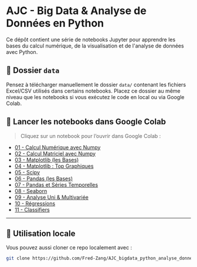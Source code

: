 # AJC - Big Data & Analyse de Données en Python

Ce dépôt contient une série de notebooks Jupyter pour apprendre les bases du calcul numérique, de la visualisation et de l'analyse de données avec Python.

## 📁 Dossier `data`
Pensez à télécharger manuellement le dossier `data/` contenant les fichiers Excel/CSV utilisés dans certains notebooks. Placez ce dossier au même niveau que les notebooks si vous exécutez le code en local ou via Google Colab.

## 🚀 Lancer les notebooks dans Google Colab

> Cliquez sur un notebook pour l’ouvrir dans Google Colab :

- [01 - Calcul Numérique avec Numpy](https://colab.research.google.com/github/Fred-Zang/AJC_bigdata_python_analyse_donnees/blob/main/01-CALCUL_NUMERIQUE_python-numpy.ipynb)
- [02 - Calcul Matriciel avec Numpy](https://colab.research.google.com/github/Fred-Zang/AJC_bigdata_python_analyse_donnees/blob/main/02-CALCUL_MATRICIEL_numpy.ipynb)
- [03 - Matplotlib (les Bases)](https://colab.research.google.com/github/Fred-Zang/AJC_bigdata_python_analyse_donnees/blob/main/03%20-%20Matplotlib%20(les%20Bases).ipynb)
- [04 - Matplotlib : Top Graphiques](https://colab.research.google.com/github/Fred-Zang/AJC_bigdata_python_analyse_donnees/blob/main/04%20-%20Matplotlib%20Top%20Graphiques.ipynb)
- [05 - Scipy](https://colab.research.google.com/github/Fred-Zang/AJC_bigdata_python_analyse_donnees/blob/main/05%20-%20Scipy.ipynb)
- [06 - Pandas (les Bases)](https://colab.research.google.com/github/Fred-Zang/AJC_bigdata_python_analyse_donnees/blob/main/06%20-%20Pandas%20(les%20Bases).ipynb)
- [07 - Pandas et Séries Temporelles](https://colab.research.google.com/github/Fred-Zang/AJC_bigdata_python_analyse_donnees/blob/main/07%20-%20Pandas%20et%20Séries%20Temporelles.ipynb)
- [08 - Seaborn](https://colab.research.google.com/github/Fred-Zang/AJC_bigdata_python_analyse_donnees/blob/main/08%20-%20Seaborn.ipynb)
- [09 - Analyse Uni & Multivariée](https://colab.research.google.com/github/Fred-Zang/AJC_bigdata_python_analyse_donnees/blob/main/09_Analyse_Uni_Multivariee.ipynb)
- [10 - Régressions](https://colab.research.google.com/github/Fred-Zang/AJC_bigdata_python_analyse_donnees/blob/main/10-Regressions_v1.ipynb)
- [11 - Classifiers](https://colab.research.google.com/github/Fred-Zang/AJC_bigdata_python_analyse_donnees/blob/main/11-classifiers.ipynb)

---

## 📌 Utilisation locale

Vous pouvez aussi cloner ce repo localement avec :

```bash
git clone https://github.com/Fred-Zang/AJC_bigdata_python_analyse_donnees.git

